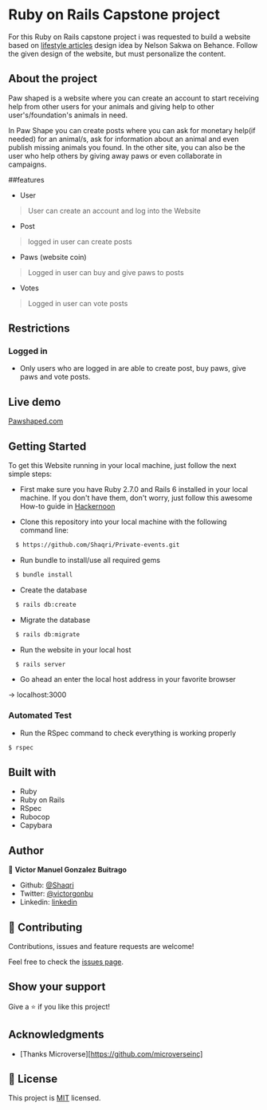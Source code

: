 # Ruby on Rails Capstone project

For this Ruby on Rails capstone project i was requested to build a website based on [lifestyle articles](https://www.behance.net/gallery/14554909/liFEsTlye-Mobile-version) design idea by Nelson Sakwa on Behance. Follow the given design of the website, but must personalize the content.

## About the project

Paw shaped is a website where you can create an account to start receiving help from other users for your animals and giving help to other user's/foundation's animals in need.

In Paw Shape you can create posts where you can ask for monetary help(if needed) for an animal/s, ask for information about an animal and even publish missing animals you found. In the other site, you can also be the user who help others by giving away paws or even collaborate in campaigns.

##features
- User
> User can create an account and log into the Website

- Post
> logged in user can create posts

- Paws (website coin)
> Logged in user can buy and give paws to posts

- Votes
> Logged in user can vote posts

## Restrictions

### Logged in
* Only users who are logged in are able to create post, buy paws, give paws and vote posts.

## Live demo

[Pawshaped.com](https://protected-sea-26942.herokuapp.com/)


## Getting Started

To get this Website running in your local machine, just follow the next simple steps:

- First make sure you have Ruby 2.7.0 and Rails 6 installed in your local machine. If you don't have them, don't worry, just follow this awesome How-to guide in [Hackernoon](https://hackernoon.com/installing-ruby-on-rails-6-on-ubuntu-a-how-to-guide-r8b732vn)

- Clone this repository into your local machine with the following command line:

```bash
  $ https://github.com/Shaqri/Private-events.git
```

- Run bundle to install/use all required gems

```bash
  $ bundle install
```

- Create the database

```bash
  $ rails db:create
```

- Migrate the database

```bash
  $ rails db:migrate
```

- Run the website in your local host

```bash
  $ rails server
```

- Go ahead an enter the local host address in your favorite browser

-> localhost:3000


### Automated Test
* Run the RSpec command to check everything is working properly

```bash
$ rspec
```
## Built with
* Ruby
* Ruby on Rails
* RSpec
* Rubocop
* Capybara

## Author

👤 **Victor Manuel Gonzalez Buitrago**

- Github: [@Shaqri](https://github.com/Shaqri)
- Twitter: [@victorgonbu](https://twitter.com/victorgonbu)
- Linkedin: [linkedin](https://www.linkedin.com/in/victor-manuel-gonzalez-buitrago/)

## 🤝 Contributing

Contributions, issues and feature requests are welcome!

Feel free to check the [issues page](issues/).

## Show your support

Give a ⭐️ if you like this project!

## Acknowledgments

- [Thanks Microverse][https://github.com/microverseinc]

## 📝 License

This project is [MIT](LICENSE) licensed.
